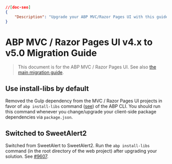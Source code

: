 ```json
//[doc-seo]
{
    "Description": "Upgrade your ABP MVC/Razor Pages UI with this guide, featuring essential changes like Gulp removal and SweetAlert2 integration."
}
```

# ABP MVC / Razor Pages UI v4.x to v5.0 Migration Guide

> This document is for the ABP MVC / Razor Pages UI. See also [the main migration guide](abp-5-0.md).

## Use install-libs by default

Removed the Gulp dependency from the MVC / Razor Pages UI projects in favor of `abp install-libs` command ([see](https://docs.abp.io/en/abp/5.0/UI/AspNetCore/Client-Side-Package-Management#install-libs-command)) of the ABP CLI. You should run this command whenever you change/upgrade your client-side package dependencies via `package.json`.

## Switched to SweetAlert2

Switched from SweetAlert to SweetAlert2. Run the `abp install-libs` command (in the root directory of the web project) after upgrading your solution. See [#9607](https://github.com/abpframework/abp/pull/9607).

